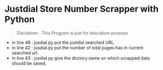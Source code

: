 # Justdial Store Number Scrapper with Python

>Disclaimer : This Program is just for education purpose.

- in line 48 : jusdial.py put the justdial searched URL.
- in line 42 : jusdial.py put the number of total pages has in current searched url.
- in line 43 : jusdial.py give the dirctory name on which  scrapped data should be saved.
